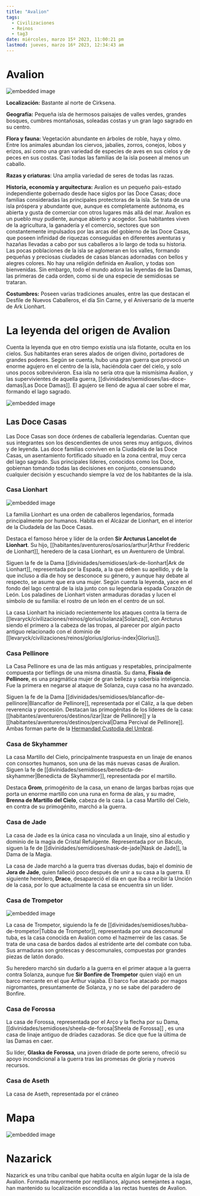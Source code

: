 ```yaml
---
title: "Avalion"
tags:
  - Civilizaciones
  - Reinos
  - tag3
date: miércoles, marzo 15º 2023, 11:00:21 pm
lastmod: jueves, marzo 16º 2023, 12:34:43 am
---
```


# Avalion

![embedded image](https://assets.legendkeeper.com/aac5b302-34cd-4445-a7f0-39e34a57cc05.png "Attachment")

**Localización:** Bastante al norte de Cirksena.

**Geografía:** Pequeña isla de hermosos paisajes de valles verdes, grandes bosques, cumbres montañosas, soleadas costas y un gran lago sagrado en su centro.

**Flora y fauna:** Vegetación abundante en árboles de roble, haya y olmo. Entre los animales abundan los ciervos, jabalíes, zorros, conejos, lobos y erizos, así como una gran variedad de especies de aves en sus cielos y de peces en sus costas. Casi todas las familias de la isla poseen al menos un caballo.

**Razas y criaturas**: Una amplia variedad de seres de todas las razas.

**Historia, economía y arquitectura:** Avalion es un pequeño país-estado independiente gobernado desde hace siglos por las Doce Casas; doce familias consideradas las principales protectoras de la isla. Se trata de una isla próspera y abundante que, aunque es completamente autónoma, es abierta y gusta de comerciar con otros lugares más allá del mar. Avalion es un pueblo muy pudiente, aunque abierto y acogedor. Sus habitantes viven de la agricultura, la ganadería y el comercio, sectores que son constantemente impulsados por las arcas del gobierno de las Doce Casas, que poseen infinidad de riquezas conseguidas en diferentes aventuras y hazañas llevadas a cabo por sus caballeros a lo largo de toda su historia. Las pocas poblaciones de la isla se aglomeran en los valles, formando pequeñas y preciosas ciudades de casas blancas adornadas con bellos y alegres colores. No hay una religión definida en Avalion, y todas son bienvenidas. Sin embargo, todo el mundo adora las leyendas de las Damas, las primeras de cada orden, como si de una especie de semidiosas se trataran.

**Costumbres:** Poseen varias tradiciones anuales, entre las que destacan el Desfile de Nuevos Caballeros, el día Sin Carne, y el Aniversario de la muerte de Ark Lionhart.

# **La leyenda del origen de Avalion**

Cuenta la leyenda que en otro tiempo existía una isla flotante, oculta en los cielos. Sus habitantes eran seres alados de origen divino, portadores de grandes poderes. Según se cuenta, hubo una gran guerra que provocó un enorme agujero en el centro de la isla, haciéndola caer del cielo, y solo unos pocos sobrevivieron. Esa isla no sería otra que la mismísima Avalion, y las supervivientes de aquella guerra, [[divinidades/semidioses/las-doce-damas|Las Doce Damas]]. El agujero se llenó de agua al caer sobre el mar, formando el lago sagrado.

![embedded image](https://assets.legendkeeper.com/e10f1685-2348-4814-9903-4c458e41261e.png "Attachment")

## **Las Doce Casas**

Las Doce Casas son doce órdenes de caballería legendarias. Cuentan que sus integrantes son los descendientes de unos seres muy antiguos, divinos y de leyenda. Las doce familias conviven en la Ciudadela de las Doce Casas, un asentamiento fortificado situado en la zona central, muy cerca del lago sagrado. Sus principales líderes, conocidos como los Doce, gobiernan tomando todas las decisiones en conjunto, consensuando cualquier decisión y escuchando siempre la voz de los habitantes de la isla.

### **Casa Lionhart**

![embedded image](https://assets.legendkeeper.com/e150a74e-06e9-40ea-92cd-ea4c4acec165.png "Attachment")

La familia Lionhart es una orden de caballeros legendarios, formada principalmente por humanos. Habita en el Alcázar de Lionhart, en el interior de la Ciudadela de las Doce Casas.

Destaca el famoso héroe y líder de la orden **Sir Arcturus Lancelot de Lionhart**. Su hijo, [[habitantes/aventureros/osarios/arthur|Arthur Fredderic de Lionhart]], heredero de la casa Lionhart, es un Aventurero de Umbral.

Siguen la fe de la Dama [[divinidades/semidioses/ark-de-lionhart|Ark de Lionhart]], representada por la Espada, a la que deben su apellido, y de la que incluso a día de hoy se desconoce su género, y aunque hay debate al respecto, se asume que era una mujer. Según cuenta la leyenda, yace en el fondo del lago central de la isla junto con su legendaria espada Corazón de León. Los paladines de Lionhart visten armaduras doradas y lucen el símbolo de su familia: el rostro de un león en el centro de un sol.

La casa Lionhart ha iniciado recientemente los ataques contra la tierra de [[levaryck/civilizaciones/reinos/glorius/solanza|Solanza]], con Arcturus siendo el primero a la cabeza de las tropas, al parecer por algún pacto antiguo relacionado con el dominio de [[levaryck/civilizaciones/reinos/glorius/glorius-index|Glorius]].

### **Casa Pellinore**

La Casa Pellinore es una de las más antiguas y respetables, principalmente compuesta por tieflings de una misma dinastía. Su dama, **Fissia de Pellinore**, es una pragmática mujer de gran belleza y soberbia inteligencia. Fue la primera en negarse al ataque de Solanza, cuya casa no ha avanzado.

Siguen la fe de la Dama [[divinidades/semidioses/blancaflor-de-pellinore|Blancaflor de Pellinore]], representada por el Cáliz, a la que deben reverencia y procesión. Destacan las primogénitas de los líderes de la casa: [[habitantes/aventureros/destinos/izar|Izar de Pellinore]] y la [[habitantes/aventureros/destinos/percival|Dama Percival de Pellinore]]. Ambas forman parte de la [Hermandad Custodia del Umbral](https://www.legendkeeper.com/app/ckvil5g57t6310808rct5ktxd/ckw9rh8iy001z036c9lsfyugo/).

### **Casa de Skyhammer**

La casa Martillo del Cielo, principalmente traspuesta en un linaje de enanos con consortes humanos, son una de las más nuevas casas de Avalion. Siguen la fe de [[divinidades/semidioses/benedicta-de-skyhammer|Benedicta de Skyhammer]], representada por el martillo.

Destaca **Grom**, primogénito de la casa, un enano de largas barbas rojas que porta un enorme martillo con una runa en forma de alas, y su madre, **Brenna de Martillo del Cielo**, cabeza de la casa. La casa Martillo del Cielo, en contra de su primogénito, marchó a la guerra.

### **Casa de Jade**

La casa de Jade es la única casa no vinculada a un linaje, sino al estudio y dominio de la magia de Cristal Refulgente. Representada por un Báculo, siguen la fe de [[divinidades/semidioses/nask-de-jade|Nask de Jade]], la Dama de la Magia.

La casa de Jade marchó a la guerra tras diversas dudas, bajo el dominio de **Jora de Jade**, quien falleció poco después de unir a su casa a la guerra. El siguiente heredero, **Draco**, desapareció el día en que iba a recibir la Unción de la casa, por lo que actualmente la casa se encuentra sin un líder.

### **Casa de Trompetor**

![embedded image](https://assets.legendkeeper.com/b98afdd5-4c8e-49cf-83c0-593b18ad123f.png "Attachment")

La casa de Trompetor, siguiendo la fe de [[divinidades/semidioses/tubba-de-trompetor|Tubba de Trompetor]], representada por una descomunal tuba, es la casa conocida en Avalion como el hazmerreír de las casas. Se trata de una casa de bardos dados al estridente arte del combate con tuba. Sus armaduras son grotescas y descomunales, compuestas por grandes piezas de latón dorado.

Su heredero marchó sin dudarlo a la guerra en el primer ataque a la guerra contra Solanza, aunque fue **Sir Bonfire de Trompetor** quien viajó en un barco mercante en el que Arthur viajaba. El barco fue atacado por magos nigromantes, presuntamente de Solanza, y no se sabe del paradero de Bonfire.

### **Casa de Forossa**

La casa de Forossa, representada por el Arco y la flecha por su Dama, [[divinidades/semidioses/sheela-de-forosa|Sheela de Forossa]] , es una casa de linaje antiguo de dríades cazadoras. Se dice que fue la última de las Damas en caer.

Su líder, **Glaska de Forossa**, una joven dríade de porte sereno, ofreció su apoyo incondicional a la guerra tras las promesas de gloria y nuevos recursos.

### **Casa de Aseth**

La casa de Aseth, representada por el cráneo

# Mapa

![embedded image](https://assets.legendkeeper.com/89a77d77-5d66-41fb-9242-b8a9bfd67e13.jpg "Attachment")

# **Nazarick**

Nazarick es una tribu caníbal que habita oculta en algún lugar de la isla de Avalion. Formada mayormente por reptilianos, algunos semejantes a nagas, han mantenido su localización escondida a las rectas huestes de Avalion.